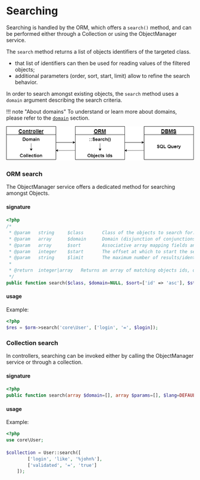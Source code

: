 # Searching

Searching is handled by the ORM, which offers a `search()` method, and can be performed either through a Collection or using the ObjectManager service. 

The `search` method returns a list of objects identifiers of the targeted class.

* that list of identifiers can then be used for reading values of the filtered objects;
* additional parameters (order, sort, start, limit) allow to refine the search behavior.

In order to search amongst existing objects, the `search` method  uses a  `domain` argument describing the search criteria.



!!! note "About domains"
    To understand or learn more about domains, please refer to the  [`domain`](../architecture-concepts/domains.md)  section.

![searching](../assets/img/searching.drawio.png)



### ORM search

The ObjectManager service offers a dedicated method for searching amongst Objects. 

#### signature

```php
<?php
/*
 * @param   string     $class       Class of the objects to search for.
 * @param   array      $domain      Domain (disjunction of conjunctions) defining the criteria the objects have to match.
 * @param   array      $sort        Associative array mapping fields and orders on which result have to be sorted.
 * @param   integer    $start       The offset at which to start the segment of the list of matching objects.
 * @param   string     $limit       The maximum number of results/identifiers to return.
 *
 * @return  integer|array   Returns an array of matching objects ids, or a negative integer in case of error.
 */
public function search($class, $domain=NULL, $sort=['id' => 'asc'], $start='0', $limit='0', $lang=DEFAULT_LANG)
```



#### usage

Example:

```php
<?php
$res = $orm->search('core\User', ['login', '=', $login]);
```



### Collection search

In controllers, searching can be invoked either by calling the ObjectManager service or through a collection. 

#### signature

```php
<?php
public function search(array $domain=[], array $params=[], $lang=DEFAULT_LANG)
```



#### usage
Example:

```php
<?php
use core\User;

$collection = User::search([
        ['login', 'like', '%john%'],
        ['validated', '=', 'true']				
    ]);
```
